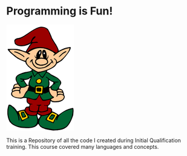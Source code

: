 # **Programming is Fun!**
![alt text](./ELF.png "Hi Everyone!")

This is a Repository of all the code I created during Initial Qualification training. This course covered many languages and concepts. 
